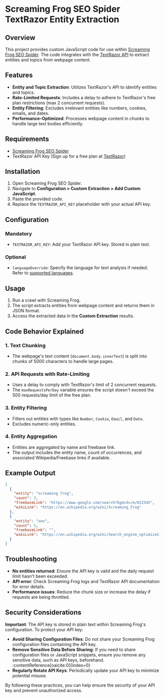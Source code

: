 # Screaming Frog SEO Spider TextRazor Entity Extraction

## Overview

This project provides custom JavaScript code for use within [Screaming Frog SEO Spider](https://www.screamingfrog.co.uk/seo-spider/). The code integrates with the [TextRazor API](https://www.textrazor.com/) to extract entities and topics from webpage content.


## Features

- **Entity and Topic Extraction**: Utilizes TextRazor's API to identify entities and topics.
- **Rate-Limited Requests**: Includes a delay to adhere to TextRazor's free plan restrictions (max 2 concurrent requests).
- **Entity Filtering**: Excludes irrelevant entities like numbers, cookies, emails, and dates.
- **Performance-Optimized**: Processes webpage content in chunks to handle large text bodies efficiently.


## Requirements

- [Screaming Frog SEO Spider](https://www.screamingfrog.co.uk/seo-spider/)
- TextRazor API Key (Sign up for a free plan at [TextRazor](https://www.textrazor.com/))


## Installation

1. Open Screaming Frog SEO Spider.
2. Navigate to **Configuration > Custom Extraction > Add Custom JavaScript**.
3. Paste the provided code.
4. Replace the `TEXTRAZOR_API_KEY` placeholder with your actual API key.


## Configuration

### Mandatory

- `TEXTRAZOR_API_KEY`: Add your TextRazor API key. Stored in plain text.

### Optional

- `languageOverride`: Specify the language for text analysis if needed. Refer to [supported languages](https://www.textrazor.com/languages).

## Usage

1. Run a crawl with Screaming Frog.
2. The script extracts entities from webpage content and returns them in JSON format.
3. Access the extracted data in the **Custom Extraction** results.

## Code Behavior Explained

### 1. Text Chunking

- The webpage's text content (`document.body.innerText`) is split into chunks of 5000 characters to handle large pages.

### 2. API Requests with Rate-Limiting

- Uses a delay to comply with TextRazor's limit of 2 concurrent requests.
- The `maxRequestsPerDay` variable ensures the script doesn't exceed the 500 requests/day limit of the free plan.

### 3. Entity Filtering

- Filters out entities with types like `Number`, `Cookie`, `Email`, and `Date`.
- Excludes numeric-only entities.

### 4. Entity Aggregation

- Entities are aggregated by name and freebase link.
- The output includes the entity name, count of occurrences, and associated Wikipedia/Freebase links if available.

## Example Output

```json
[
  {
    "entity": "screaming frog",
    "count": 3,
    "freebaseLink": "https://www.google.com/search?kgmid=/m/012345",
    "wikiLink": "https://en.wikipedia.org/wiki/Screaming_Frog"
  },
  {
    "entity": "seo",
    "count": 5,
    "freebaseLink": "",
    "wikiLink": "https://en.wikipedia.org/wiki/Search_engine_optimization"
  }
]
```


## Troubleshooting

- **No entities returned**: Ensure the API key is valid and the daily request limit hasn't been exceeded.
- **API error**: Check Screaming Frog logs and TextRazor API documentation for error details.
- **Performance issues**: Reduce the chunk size or increase the delay if requests are being throttled.


## Security Considerations

**Important**: The API key is stored in plain text within Screaming Frog's configuration. To protect your API key:

- **Avoid Sharing Configuration Files**: Do not share your Screaming Frog configuration files containing the API key.
- **Remove Sensitive Data Before Sharing**: If you need to share configuration files or JavaScript snippets, ensure you remove any sensitive data, such as API keys, beforehand. :contentReference[oaicite:0]{index=0}
- **Regularly Rotate API Keys**: Periodically update your API key to minimize potential misuse.

By following these practices, you can help ensure the security of your API key and prevent unauthorized access.
